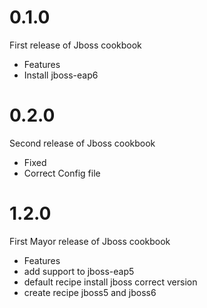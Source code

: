 # 0.1.0

First release of Jboss cookbook

* Features
 * Install jboss-eap6
 
# 0.2.0

Second release of Jboss cookbook

* Fixed
 * Correct Config file

# 1.2.0

First Mayor release of Jboss cookbook

* Features
 * add support to jboss-eap5
 * default recipe install jboss correct version
 * create recipe jboss5 and jboss6

